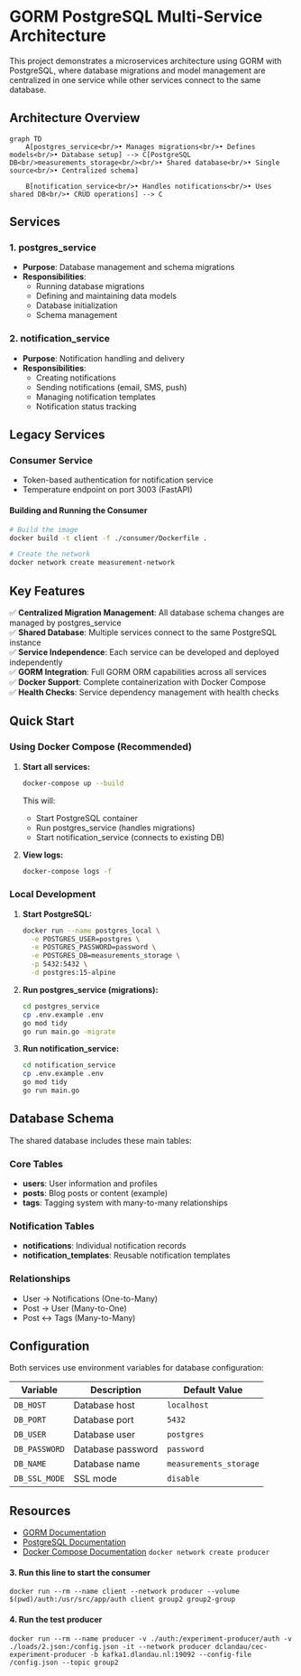 # GORM PostgreSQL Multi-Service Architecture

This project demonstrates a microservices architecture using GORM with PostgreSQL, where database migrations and model management are centralized in one service while other services connect to the same database.

## Architecture Overview

```mermaid
graph TD
    A[postgres_service<br/>• Manages migrations<br/>• Defines models<br/>• Database setup] --> C[PostgreSQL DB<br/>measurements_storage<br/><br/>• Shared database<br/>• Single source<br/>• Centralized schema]
    
    B[notification_service<br/>• Handles notifications<br/>• Uses shared DB<br/>• CRUD operations] --> C
```

## Services

### 1. postgres_service
- **Purpose**: Database management and schema migrations
- **Responsibilities**:
  - Running database migrations
  - Defining and maintaining data models
  - Database initialization
  - Schema management

### 2. notification_service
- **Purpose**: Notification handling and delivery
- **Responsibilities**:
  - Creating notifications
  - Sending notifications (email, SMS, push)
  - Managing notification templates
  - Notification status tracking

## Legacy Services

### Consumer Service
- Token-based authentication for notification service
- Temperature endpoint on port 3003 (FastAPI)

#### Building and Running the Consumer
```bash
# Build the image
docker build -t client -f ./consumer/Dockerfile .

# Create the network
docker network create measurement-network
```

## Key Features

✅ **Centralized Migration Management**: All database schema changes are managed by postgres_service  
✅ **Shared Database**: Multiple services connect to the same PostgreSQL instance  
✅ **Service Independence**: Each service can be developed and deployed independently  
✅ **GORM Integration**: Full GORM ORM capabilities across all services  
✅ **Docker Support**: Complete containerization with Docker Compose  
✅ **Health Checks**: Service dependency management with health checks  

## Quick Start

### Using Docker Compose (Recommended)

1. **Start all services:**
   ```bash
   docker-compose up --build
   ```

   This will:
   - Start PostgreSQL container
   - Run postgres_service (handles migrations)
   - Start notification_service (connects to existing DB)

2. **View logs:**
   ```bash
   docker-compose logs -f
   ```

### Local Development

1. **Start PostgreSQL:**
   ```bash
   docker run --name postgres_local \
     -e POSTGRES_USER=postgres \
     -e POSTGRES_PASSWORD=password \
     -e POSTGRES_DB=measurements_storage \
     -p 5432:5432 \
     -d postgres:15-alpine
   ```

2. **Run postgres_service (migrations):**
   ```bash
   cd postgres_service
   cp .env.example .env
   go mod tidy
   go run main.go -migrate
   ```

3. **Run notification_service:**
   ```bash
   cd notification_service
   cp .env.example .env
   go mod tidy
   go run main.go
   ```

## Database Schema

The shared database includes these main tables:

### Core Tables
- **users**: User information and profiles
- **posts**: Blog posts or content (example)
- **tags**: Tagging system with many-to-many relationships

### Notification Tables
- **notifications**: Individual notification records
- **notification_templates**: Reusable notification templates

### Relationships
- User → Notifications (One-to-Many)
- Post → User (Many-to-One)
- Post ↔ Tags (Many-to-Many)

## Configuration

Both services use environment variables for database configuration:

| Variable | Description | Default Value |
|----------|-------------|---------------|
| `DB_HOST` | Database host | `localhost` |
| `DB_PORT` | Database port | `5432` |
| `DB_USER` | Database user | `postgres` |
| `DB_PASSWORD` | Database password | `password` |
| `DB_NAME` | Database name | `measurements_storage` |
| `DB_SSL_MODE` | SSL mode | `disable` |

## Resources

- [GORM Documentation](https://gorm.io/docs/)
- [PostgreSQL Documentation](https://www.postgresql.org/docs/)
- [Docker Compose Documentation](https://docs.docker.com/compose/)
`docker network create producer`

#### 3. Run this line to start the consumer
`docker run --rm --name client --network producer --volume $(pwd)/auth:/usr/src/app/auth client group2 group2-group`

#### 4. Run the test producer
`docker run --rm --name producer -v ./auth:/experiment-producer/auth -v ./loads/2.json:/config.json -it --network producer dclandau/cec-experiment-producer -b kafka1.dlandau.nl:19092 --config-file /config.json --topic group2`